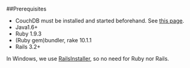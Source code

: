 ##Prerequisites
* CouchDB must be installed and started beforehand. See [this page](https://github.com/NemakiWare/NemakiWare/wiki/Install-CouchDB).
* Java1.6+
* Ruby 1.9.3
* (Ruby gem)bundler, rake 10.1.1
* Rails 3.2+

In Windows, we use [RailsInstaller](http://railsinstaller.org/en), so no need for Ruby nor Rails.